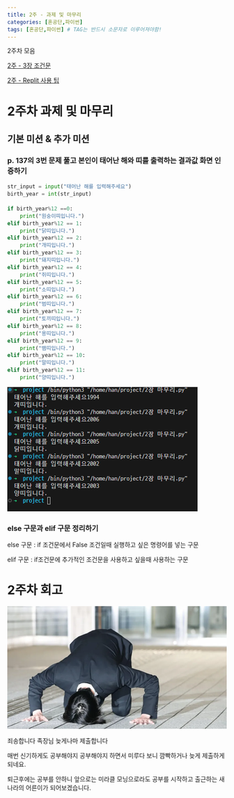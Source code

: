 ```yaml
---
title: 2주 - 과제 및 마무리
categories: [혼공단,파이썬]
tags: [혼공단,파이썬] # TAG는 반드시 소문자로 이루어져야함!
---
```


2주차 모음

[2주 - 3장 조건문 ](https://jungelec.github.io/posts/06/) 

[2주 - Replit 사용 팁](https://jungelec.github.io/posts/07/)

# 2주차 과제 및 마무리

## 기본 미션 & 추가 미션

### p. 137의 3번 문제 풀고 본인이 태어난 해와 띠를 출력하는 결과값 화면 인증하기

```python
str_input = input("태어난 해를 입력해주세요")
birth_year = int(str_input)

if birth_year%12 ==0:
    print("원숭이띠입니다.")
elif birth_year%12 == 1:
    print("닭띠입니다.")
elif birth_year%12 == 2:
    print("개띠입니다.")
elif birth_year%12 == 3:
    print("돼지띠입니다.")
elif birth_year%12 == 4:
    print("쥐띠입니다.")
elif birth_year%12 == 5:
    print("소띠입니다.")
elif birth_year%12 == 6:
    print("범띠입니다.")
elif birth_year%12 == 7:
    print("토끼띠입니다.")
elif birth_year%12 == 8:
    print("용띠입니다.")
elif birth_year%12 == 9:
    print("뱀띠입니다.")
elif birth_year%12 == 10:
    print("말띠입니다.")
elif birth_year%12 == 11:
    print("양띠입니다.")
```

![](..\assets\img\post\혼공단\파이썬\2주%20마무리\파이썬%20결과.png)

### else 구문과 elif 구문 정리하기

else 구문 : if 조건문에서 False 조건일때 실행하고 싶은 명령어를 넣는 구문

elif 구문 : if조건문에 추가적인 조건문을 사용하고 싶을때 사용하는 구문



# 2주차 회고

![](..\assets\img\post\혼공단\파이썬\2주%20마무리\도게자.png)

죄송합니다 족장님 늦게나마 제출합니다

매번 신기하게도 공부해야지 공부해야지 하면서 미루다 보니 깜빡하거나 늦게 제출하게되네요. 

퇴근후에는 공부를 안하니 앞으로는 미라클 모닝으로라도 공부를 시작하고 출근하는 새나라의 어른이가 되어보겠습니다.
